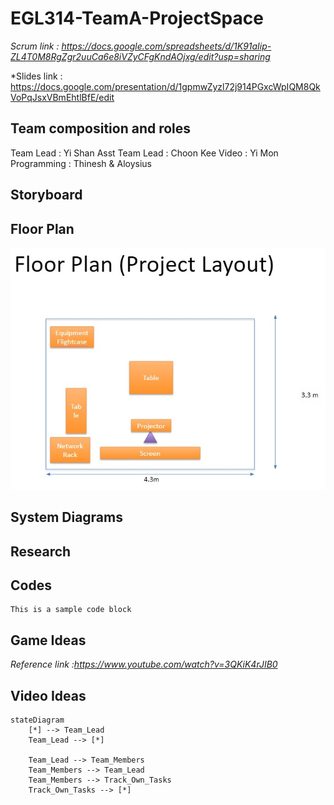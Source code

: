 # EGL314-TeamA-ProjectSpace
*Scrum link : https://docs.google.com/spreadsheets/d/1K91aIip-ZL4T0M8RgZgr2uuCa6e8iVZyCFgKndAOjxg/edit?usp=sharing*

*Slides link : https://docs.google.com/presentation/d/1gpmwZyzl72j914PGxcWpIQM8QkVoPqJsxVBmEhtlBfE/edit
## Team composition and roles
Team Lead : Yi Shan
Asst Team Lead : Choon Kee
Video : Yi Mon
Programming : Thinesh & Aloysius
## Storyboard

## Floor Plan
![Alt text](imgs\floorplan.jpg)

## System Diagrams 

## Research 

## Codes
```
This is a sample code block

```
## Game Ideas
*Reference link :https://www.youtube.com/watch?v=3QKiK4rJIB0*


## Video Ideas


```mermaid
stateDiagram
    [*] --> Team_Lead
    Team_Lead --> [*]

    Team_Lead --> Team_Members
    Team_Members --> Team_Lead
    Team_Members --> Track_Own_Tasks
    Track_Own_Tasks --> [*]
```

